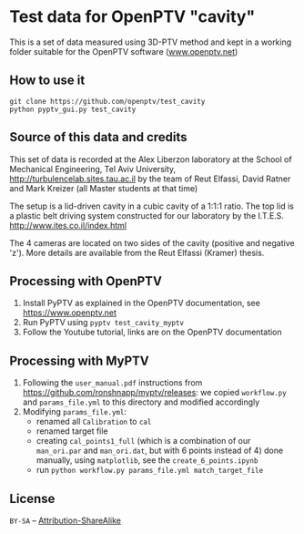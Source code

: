 # Test data for OpenPTV "cavity"

This is a set of data measured using 3D-PTV method and kept in a working folder suitable
for the OpenPTV software (www.openptv.net)

## How to use it

    git clone https://github.com/openptv/test_cavity
    python pyptv_gui.py test_cavity
    

## Source of this data and credits

This set of data is recorded at the Alex Liberzon laboratory at the School of Mechanical 
Engineering, Tel Aviv University, http://turbulencelab.sites.tau.ac.il by the team of Reut Elfassi, 
David Ratner and Mark Kreizer (all Master students at that time) 

The setup is a lid-driven cavity in a cubic cavity of a 1:1:1 ratio. The top lid is a 
plastic belt driving system constructed for our laboratory by the I.T.E.S. 
http://www.ites.co.il/index.html

The 4 cameras are located on two sides of the cavity (positive and negative 'z'). More 
details are available from the Reut Elfassi (Kramer) thesis. 



## Processing with OpenPTV

1. Install PyPTV as explained in the OpenPTV documentation, see https://www.openptv.net
2. Run PyPTV using `pyptv test_cavity_myptv`
3. Follow the Youtube tutorial, links are on the OpenPTV documentation 
## Processing with MyPTV
1. Following the `user_manual.pdf` instructions from https://github.com/ronshnapp/myptv/releases: we copied `workflow.py` and `params_file.yml` to this directory and modified accordingly
2. Modifying `params_file.yml`:
    - renamed all `Calibration` to `cal`
    - renamed target file 
    - creating `cal_points1_full` (which is a combination of our `man_ori.par` and `man_ori.dat`, but with 6 points instead of 4) done manually, using `matplotlib`, see the `create_6_points.ipynb`
    - run `python workflow.py params_file.yml match_target_file` 

## License

`BY-SA` – [Attribution-ShareAlike](https://github.com/idleberg/Creative-Commons-Markdown/blob/master/4.0/by-sa.markdown)

